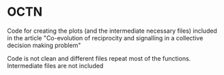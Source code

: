 # OCTN

Code for creating the plots (and the intermediate necessary files) included in the article "Co-evolution of reciprocity and signalling in a collective decision making problem"

Code is not clean and different files repeat most of the functions. Intermediate files are not included
